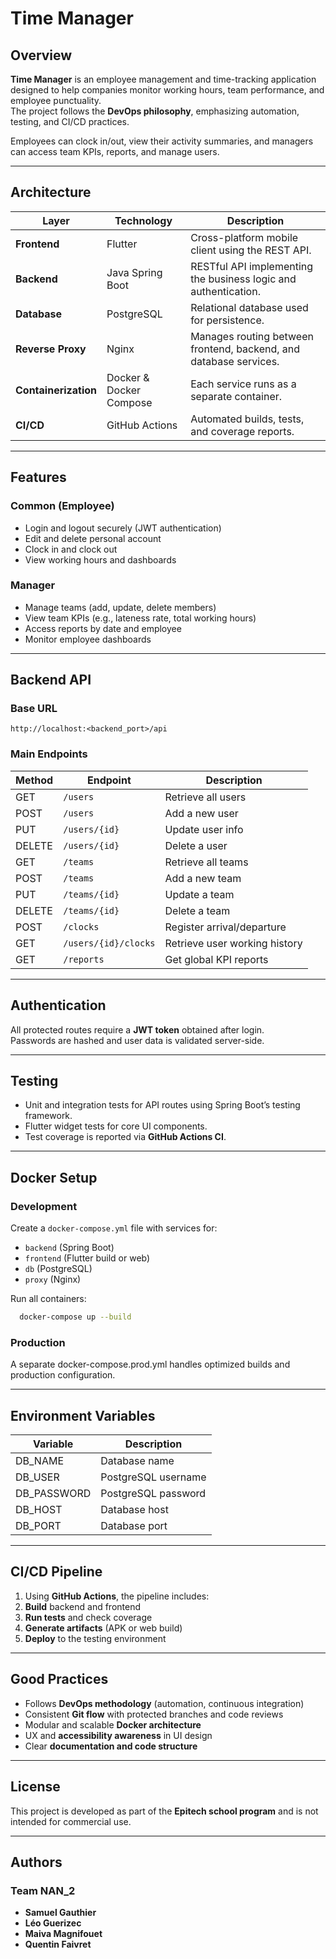 # Time Manager

## Overview
**Time Manager** is an employee management and time-tracking application designed to help companies monitor working hours, team performance, and employee punctuality.  
The project follows the **DevOps philosophy**, emphasizing automation, testing, and CI/CD practices.

Employees can clock in/out, view their activity summaries, and managers can access team KPIs, reports, and manage users.

---

## Architecture

| Layer | Technology | Description |
|-------|-------------|-------------|
| **Frontend** | Flutter | Cross-platform mobile client using the REST API. |
| **Backend** | Java Spring Boot | RESTful API implementing the business logic and authentication. |
| **Database** | PostgreSQL | Relational database used for persistence. |
| **Reverse Proxy** | Nginx | Manages routing between frontend, backend, and database services. |
| **Containerization** | Docker & Docker Compose | Each service runs as a separate container. |
| **CI/CD** | GitHub Actions | Automated builds, tests, and coverage reports. |

---

## Features

### Common (Employee)
- Login and logout securely (JWT authentication)
- Edit and delete personal account
- Clock in and clock out
- View working hours and dashboards

### Manager
- Manage teams (add, update, delete members)
- View team KPIs (e.g., lateness rate, total working hours)
- Access reports by date and employee
- Monitor employee dashboards

---

## Backend API

### Base URL
```http://localhost:<backend_port>/api```

### Main Endpoints
| Method | Endpoint | Description |
|--------|-----------|-------------|
| GET | `/users` | Retrieve all users |
| POST | `/users` | Add a new user |
| PUT | `/users/{id}` | Update user info |
| DELETE | `/users/{id}` | Delete a user |
| GET | `/teams` | Retrieve all teams |
| POST | `/teams` | Add a new team |
| PUT | `/teams/{id}` | Update a team |
| DELETE | `/teams/{id}` | Delete a team |
| POST | `/clocks` | Register arrival/departure |
| GET | `/users/{id}/clocks` | Retrieve user working history |
| GET | `/reports` | Get global KPI reports |

---

## Authentication
All protected routes require a **JWT token** obtained after login.  
Passwords are hashed and user data is validated server-side.

---

## Testing
- Unit and integration tests for API routes using Spring Boot’s testing framework.
- Flutter widget tests for core UI components.
- Test coverage is reported via **GitHub Actions CI**.

---

## Docker Setup

### Development
Create a `docker-compose.yml` file with services for:
- `backend` (Spring Boot)
- `frontend` (Flutter build or web)
- `db` (PostgreSQL)
- `proxy` (Nginx)

Run all containers:
```bash
  docker-compose up --build
```

### Production

A separate docker-compose.prod.yml handles optimized builds and production configuration.

---

## Environment Variables
| Variable    | Description                     |
|-------------|---------------------------------|
| DB_NAME     | Database name                   |
| DB_USER     | PostgreSQL username             |
| DB_PASSWORD | PostgreSQL password             |
| DB_HOST     | Database host                   |
| DB_PORT     | Database port                   |

---

## CI/CD Pipeline

1. Using **GitHub Actions**, the pipeline includes:
2. **Build** backend and frontend
3. **Run tests** and check coverage
4. **Generate artifacts** (APK or web build)
5. **Deploy** to the testing environment

---

## Good Practices

- Follows **DevOps methodology** (automation, continuous integration)
- Consistent **Git flow** with protected branches and code reviews
- Modular and scalable **Docker architecture**
- UX and **accessibility awareness** in UI design
- Clear **documentation and code structure**

---

## License

This project is developed as part of the **Epitech school program** and is not intended for commercial use.

---

## Authors

### **Team NAN_2**

- **Samuel Gauthier**
- **Léo Guerizec**
- **Maiva Magnifouet**
- **Quentin Faivret**
